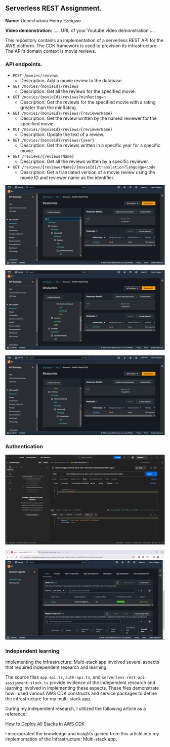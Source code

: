 ## Serverless REST Assignment.

**Name:** Uchechukwu Henry Ezeigwe

**Video demonstration:** ..... URL of your Youtube video demonstration ....

This repository contains an implementation of a serverless REST API for the AWS platform. The CDK framework is used to provision its infrastructure. The API's domain context is movie reviews.

### API endpoints.

- `POST /movies/reviews`
  - Description: Add a movie review to the database.
- `GET /movies/{movieId}/reviews`
  - Description: Get all the reviews for the specified movie.
- `GET /movies/{movieId}/reviews?minRating=n`
  - Description: Get the reviews for the specified movie with a rating greater than the minRating.
- `GET /movies/{movieId}/reviews/{reviewerName}`
  - Description: Get the review written by the named reviewer for the specified movie.
- `PUT /movies/{movieId}/reviews/{reviewerName}`
  - Description: Update the text of a review.
- `GET /movies/{movieId}/reviews/{year}`
  - Description: Get the reviews written in a specific year for a specific movie.
- `GET /reviews/{reviewerName}`
  - Description: Get all the reviews written by a specific reviewer.
- `GET /reviews/{reviewerName}/{movieId}/translation?language=code`
  - Description: Get a translated version of a movie review using the movie ID and reviewer name as the identifier.

![](./images/api1.png)

![](./images/api2.png)

![](./images/api3.png)

### Authentication

![](./images/pool1.png)

![](./images/pool2.png)

### Independent learning

Implementing the Infrastructure: Multi-stack app involved several aspects that required independent research and learning:

The source files `app-api.ts`, `auth-api.ts`, and `serverless-rest-api-assignment-stack.ts` provide evidence of the independent research and learning involved in implementing these aspects. These files demonstrate how I used various AWS CDK constructs and service packages to define the infrastructure for my multi-stack app.

During my independent research, I utilized the following article as a reference:

[How to Deploy All Stacks in AWS CDK](https://blog.mikaeels.com/how-to-deploy-all-stacks-in-aws-cdk)

I incorporated the knowledge and insights gained from this article into my implementation of the Infrastructure: Multi-stack app.
